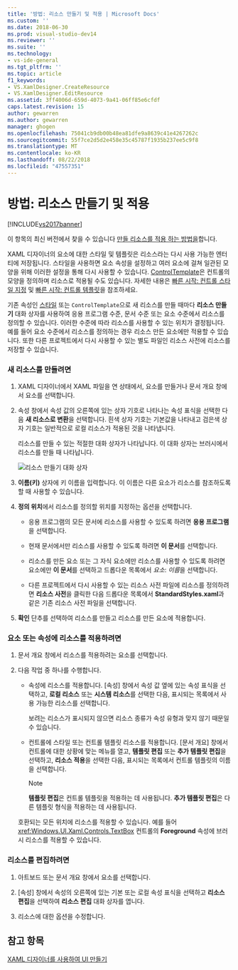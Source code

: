 ```yaml
---
title: '방법: 리소스 만들기 및 적용 | Microsoft Docs'
ms.custom: ''
ms.date: 2018-06-30
ms.prod: visual-studio-dev14
ms.reviewer: ''
ms.suite: ''
ms.technology:
- vs-ide-general
ms.tgt_pltfrm: ''
ms.topic: article
f1_keywords:
- VS.XamlDesigner.CreateResource
- VS.XamlDesigner.EditResource
ms.assetid: 3ff4006d-659d-4073-9a41-06ff85e6cfdf
caps.latest.revision: 15
author: gewarren
ms.author: gewarren
manager: ghogen
ms.openlocfilehash: 75041cb9db00b48ea81dfe9a8639c41e4267262c
ms.sourcegitcommit: 55f7ce2d5d2e458e35c45787f1935b237ee5c9f8
ms.translationtype: MT
ms.contentlocale: ko-KR
ms.lasthandoff: 08/22/2018
ms.locfileid: "47557351"
---
```

# <a name="how-to-create-and-apply-a-resource"></a>방법: 리소스 만들기 및 적용
[!INCLUDE[vs2017banner](../includes/vs2017banner.md)]

이 항목의 최신 버전에서 찾을 수 있습니다 [만들 리소스를 적용 하는 방법을](https://docs.microsoft.com/visualstudio/designers/how-to-create-and-apply-a-resource)합니다.  
  
XAML 디자이너의 요소에 대한 스타일 및 템플릿은 리소스라는 다시 사용 가능한 엔터티에 저장됩니다. 스타일을 사용하면 요소 속성을 설정하고 여러 요소에 걸쳐 일관된 모양을 위해 이러한 설정을 통해 다시 사용할 수 있습니다. [ControlTemplate](http://msdn.microsoft.com/library/windows/apps/windows.ui.xaml.controls.controltemplate.aspx)은 컨트롤의 모양을 정의하며 리소스로 적용될 수도 있습니다. 자세한 내용은 [빠른 시작: 컨트롤 스타일 지정](http://go.microsoft.com/fwlink/?LinkID=248239) 및 [빠른 시작: 컨트롤 템플릿](http://go.microsoft.com/fwlink/?LinkID=247982)을 참조하세요.  
  
 기존 속성인 [스타일](http://msdn.microsoft.com/library/windows/apps/windows.ui.xaml.style.aspx) 또는 `ControlTemplate`으로 새 리소스를 만들 때마다 **리소스 만들기** 대화 상자를 사용하여 응용 프로그램 수준, 문서 수준 또는 요소 수준에서 리소스를 정의할 수 있습니다. 이러한 수준에 따라 리소스를 사용할 수 있는 위치가 결정됩니다. 예를 들어 요소 수준에서 리소스를 정의하는 경우 리소스 만든 요소에만 적용할 수 있습니다. 또한 다른 프로젝트에서 다시 사용할 수 있는 별도 파일인 리소스 사전에 리소스를 저장할 수 있습니다.  
  
### <a name="to-create-a-new-resource"></a>새 리소스를 만들려면  
  
1.  XAML 디자이너에서 XAML 파일을 연 상태에서, 요소를 만들거나 문서 개요 창에서 요소를 선택합니다.  
  
2.  속성 창에서 속성 값의 오른쪽에 있는 상자 기호로 나타나는 속성 표식을 선택한 다음 **새 리소스로 변환**을 선택합니다. 흰색 상자 기호는 기본값을 나타내고 검은색 상자 기호는 일반적으로 로컬 리소스가 적용된 것을 나타냅니다.  
  
     리소스를 만들 수 있는 적절한 대화 상자가 나타납니다. 이 대화 상자는 브러시에서 리소스를 만들 때 나타납니다.  
  
     ![리소스 만들기 대화 상자](../designers/media/xaml-create-resource.png "xaml_create_resource")  
  
3.  **이름(키)** 상자에 키 이름을 입력합니다. 이 이름은 다른 요소가 리소스를 참조하도록 할 때 사용할 수 있습니다.  
  
4.  **정의 위치**에서 리소스를 정의할 위치를 지정하는 옵션을 선택합니다.  
  
    -   응용 프로그램의 모든 문서에 리소스를 사용할 수 있도록 하려면 **응용 프로그램**을 선택합니다.  
  
    -   현재 문서에서만 리소스를 사용할 수 있도록 하려면 **이 문서**를 선택합니다.  
  
    -   리소스를 만든 요소 또는 그 자식 요소에만 리소스를 사용할 수 있도록 하려면 요소에만 **이 문서**를 선택하고 드롭다운 목록에서 *요소*: *이름*을 선택합니다.  
  
    -   다른 프로젝트에서 다시 사용할 수 있는 리소스 사전 파일에 리소스를 정의하려면 **리소스 사전**을 클릭한 다음 드롭다운 목록에서 **StandardStyles.xaml**과 같은 기존 리소스 사전 파일을 선택합니다.  
  
5.  **확인** 단추를 선택하여 리소스를 만들고 리소스를 만든 요소에 적용합니다.  
  
### <a name="to-apply-a-resource-to-an-element-or-property"></a>요소 또는 속성에 리소스를 적용하려면  
  
1.  문서 개요 창에서 리소스를 적용하려는 요소를 선택합니다.  
  
2.  다음 작업 중 하나를 수행합니다.  
  
    -   속성에 리소스를 적용합니다. [속성] 창에서 속성 값 옆에 있는 속성 표식을 선택하고, **로컬 리소스** 또는 **시스템 리소스**를 선택한 다음, 표시되는 목록에서 사용 가능한 리소스를 선택합니다.  
  
         보려는 리소스가 표시되지 않으면 리소스 종류가 속성 유형과 맞지 않기 때문일 수 있습니다.  
  
    -   컨트롤에 스타일 또는 컨트롤 템플릿 리소스를 적용합니다. [문서 개요] 창에서 컨트롤에 대한 상황에 맞는 메뉴를 열고, **템플릿 편집** 또는 **추가 템플릿 편집**을 선택하고, **리소스 적용**을 선택한 다음, 표시되는 목록에서 컨트롤 템플릿의 이름을 선택합니다.  
  
        > [!NOTE]
        >  **템플릿 편집**은 컨트롤 템플릿을 적용하는 데 사용됩니다. **추가 템플릿 편집**은 다른 템플릿 형식을 적용하는 데 사용됩니다.  
  
     호환되는 모든 위치에 리소스를 적용할 수 있습니다. 예를 들어 <xref:Windows.UI.Xaml.Controls.TextBox> 컨트롤의 **Foreground** 속성에 브러시 리소스를 적용할 수 있습니다.  
  
### <a name="to-edit-a-resource"></a>리소스를 편집하려면  
  
1.  아트보드 또는 문서 개요 창에서 요소를 선택합니다.  
  
2.  [속성] 창에서 속성의 오른쪽에 있는 기본 또는 로컬 속성 표식을 선택하고 **리소스 편집**을 선택하여 **리소스 편집** 대화 상자를 엽니다.  
  
3.  리소스에 대한 옵션을 수정합니다.  
  
## <a name="see-also"></a>참고 항목  
 [XAML 디자이너를 사용하여 UI 만들기](../designers/creating-a-ui-by-using-xaml-designer-in-visual-studio.md)



